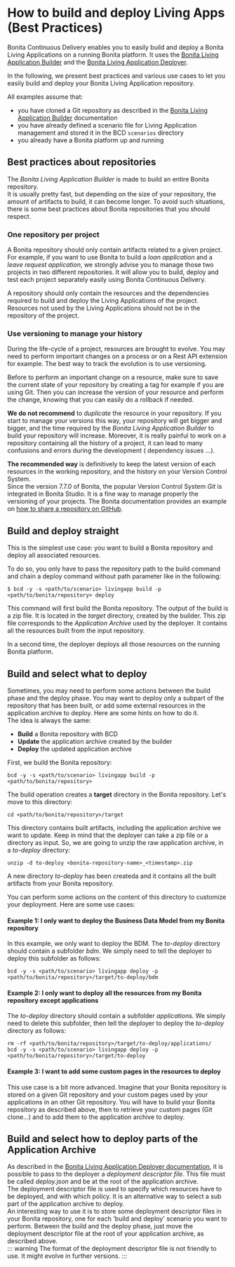 # How to build and deploy Living Apps (Best Practices)

Bonita Continuous Delivery enables you to easily build and deploy a Bonita Living Applications on a running Bonita platform.
It uses the [Bonita Living Application Builder](livingapp_build.md) and the [Bonita Living Application Deployer](livingapp_deploy.md).

In the following, we present best practices and various use cases to let you easily build and deploy your Bonita Living Application repository.

All examples assume that:
  * you have cloned a Git repository as described in the [Bonita Living Application Builder](livingapp_build.md) documentation
  * you have already defined a scenario file for Living Application management and stored it in the BCD `scenarios` directory
  * you already have a Bonita platform up and running


## Best practices about repositories

The _Bonita Living Application Builder_ is made to build an entire Bonita repository.  
It is usually pretty fast, but depending on the size of your repository, the amount of artifacts to build, it can become longer. To avoid such situations, there is some best practices about Bonita repositories that you should respect.

### One repository per project

A Bonita repository should only contain artifacts related to a given project.
For example, if you want to use Bonita to build a _loan application_ and a _leave request application_, we strongly advise you to manage those two projects in two different repositories. It will allow you to build, deploy and test each project separately easily using Bonita Continuous Delivery.  

A repository should only contain the resources and the dependencies required to build and deploy the Living Applications of the project. Resources not used by the Living Applications should not be in the repository of the project.

### Use versioning to manage your history

During the life-cycle of a project, resources are brought to evolve. You may need to perform important changes on a process or on a Rest API extension for example. The best way to track the evolution is to use versioning.  

Before to perform an important change on a resource, make sure to save the current state of your repository by creating a tag for example if you are using Git. Then you can increase the version of your resource and perform the change, knowing that you can easily do a rollback if needed.  

**We do not recommend** to _duplicate_ the resource in your repository. If you start to manage your versions this way, your repository will get bigger and bigger, and the time required by the _Bonita Living Application Builder_ to build your repository will increase. Moreover, it is really painful to work on a repository containing all the history of a project, it can lead to many confusions and errors during the development ( dependency issues ...).  

**The recommended way** is definitively to keep the latest version of each resources in the working repository, and the history on your Version Control System.  
Since the version 7.7.0 of Bonita, the popular Version Control System _Git_ is integrated in Bonita Studio. It is a fine way to manage properly the versioning of your projects. The Bonita documentation provides an example on [how to share a repository on GitHub](https://documentation.bonitasoft.com/bonita/${bonitaDocVersion}/share-a-repository-on-github).


## Build and deploy straight

This is the simplest use case: you want to build a Bonita repository and deploy all associated resources.

To do so, you only have to pass the repository path to the build command and chain a deploy command without path parameter
like in the following:
```
$ bcd -y -s <path/to/scenario> livingapp build -p <path/to/bonita/repository> deploy
```

This command will first build the Bonita repository. The output of the build is a zip file. It is located in the _target_ directory, created by the builder. This zip file corresponds to the _Application Archive_ used by the deployer. It contains all the resources built from the input repository.  

In a second time, the deployer deploys all those resources on the running Bonita platform. 

## Build and select what to deploy

Sometimes, you may need to perform some actions between the build phase and the deploy phase. You may want to deploy only a subpart of the repository that has been built, or add some external resources in the application archive to deploy. Here are some hints on how to do it.  
The idea is always the same:

 - **Build** a Bonita repository with BCD
 - **Update** the application archive created by the builder
 - **Deploy** the updated application archive

First, we build the Bonita repository:
```
bcd -y -s <path/to/scenario> livingapp build -p <path/to/bonita/repository>
```
The build operation creates a **target** directory in the Bonita repository. Let's move to this directory:
```
cd <path/to/bonita/repository>/target
```
This directory contains built artifacts, including the application archive we want to update. Keep in mind that the deployer can take a zip file or a directory as input. So, we are going to unzip the raw application archive, in a _to-deploy_ directory:
```
unzip -d to-deploy <bonita-repository-name>_<timestamp>.zip
```
A new directory _to-deploy_ has been createda and it contains all the built artifacts from your Bonita repository.  

You can perform some actions on the content of this directory to customize your deployment. Here are some use cases:

#### Example 1: I only want to deploy the Business Data Model from my Bonita repository

In this example, we only want to deploy the BDM. The _to-deploy_ directory should contain a subfolder _bdm_. We simply need to tell the deployer to deploy this subfolder as follows:
```
bcd -y -s <path/to/scenario> livingapp deploy -p <path/to/bonita/repository>/target/to-deploy/bdm
```

#### Example 2: I only want to deploy all the resources from my Bonita repository except applications

The _to-deploy_ directory should contain a subfolder _applications_. We simply need to delete this subfolder, then tell the deployer to deploy the _to-deploy_ directory as follows:
```
rm -rf <path/to/bonita/repository>/target/to-deploy/applications/
bcd -y -s <path/to/scenario> livingapp deploy -p <path/to/bonita/repository>/target/to-deploy
```

#### Example 3: I want to add some custom pages in the resources to deploy

This use case is a bit more advanced. Imagine that your Bonita repository is stored on a given Git repository and your custom pages used by your applications in an other Git repository. You will have to build your Bonita repository as described above, then to retrieve your custom pages (Git clone...) and to add them to the application archive to deploy. 


## Build and select how to deploy parts of the Application Archive

As described in the [Bonita Living Application Deployer documentation](livingapp_deploy.md), it is possible to pass to the deployer a _deployment descriptor file_. This file must be called _deploy.json_ and be at the root of the application archive.  
The deployment descriptor file is used to specify which resources have to be deployed, and with which policy. It is an alternative way to select a sub part of the application archive to deploy.  
An interesting way to use it is to store some deployment descriptor files in your Bonita repository, one for each 'build and deploy' scenario you want to perform. Between the build and the deploy phase, just move the deployment descriptor file at the root of your application archive, as described above.  
::: warning
The format of the deployment descriptor file is not friendly to use. It might evolve in further versions.
:::